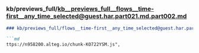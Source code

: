 ### kb/previews_full/kb__previews_full__flows__time-first__any_time_selected@guest.har.part021.md.part002.md

```md
### kb/previews_full/flows__time-first__any_time_selected@guest.har.part021.md (part 002)

```md
ttps://n958200.alteg.io/chunk-KO722YSM.js",
                         
```

```

```
